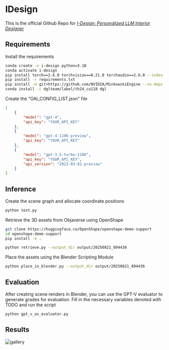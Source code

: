 # IDesign
This is the official Github Repo for [*I-Design: Personalized LLM Interior Designer*](https://atcelen.github.io/I-Design/)

## Requirements
Install the requirements
```bash
conda create -n i-design python=3.10
conda activate i-design
pip install torch==2.6.0 torchvision==0.21.0 torchaudio==2.6.0 --index-url https://download.pytorch.org/whl/cu118
pip install -r requirements.txt
pip install -U git+https://github.com/NVIDIA/MinkowskiEngine --no-deps
conda install -c dglteam/label/th24_cu118 dgl
```
Create the "OAI_CONFIG_LIST.json" file
```json
[
    {
        "model": "gpt-4",
        "api_key": "YOUR_API_KEY"
    },
    {
        "model": "gpt-4-1106-preview",
        "api_key": "YOUR_API_KEY"
    },
    {
        "model": "gpt-3.5-turbo-1106",
        "api_key": "YOUR_API_KEY",
        "api_version": "2023-03-01-preview"
    }
]
```
## Inference
Create the scene graph and allocate coordinate positions
```bash
python test.py
```

Retrieve the 3D assets from Objaverse using OpenShape
```bash
git clone https://huggingface.co/OpenShape/openshape-demo-support
cd openshape-demo-support
pip install -e .
```
```bash
python retrieve.py --output_dir output/20250821_094436
```

Place the assets using the Blender Scripting Module
```bash
python place_in_blender.py --output_dir output/20250821_094436
```

## Evaluation
After creating scene renders in Blender, you can use the GPT-V evaluator to generate grades for evaluation. Fill in the necessary variables denoted with TODO and run the script
```bash
python gpt_v_as_evaluator.py
```

## Results
![gallery](imgs/gallery.jpg)
